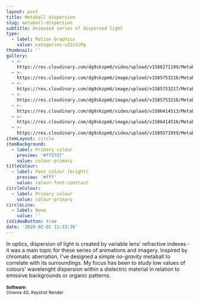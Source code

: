 ```yaml
---
layout: post
title: Metaball dispersion
slug: metaball-dispersion
subtitle: Animated series of dispersed light
type:
  - label: Motion Graphics
    value: categories-uZ2iXiPg
thumbnail: ''
gallery:
  - >-
    https://res.cloudinary.com/dg9skzpm6/video/upload/v1586271199/Metaball%20dispersion/ltngk2svexora77z0uva.mp4
  - >-
    https://res.cloudinary.com/dg9skzpm6/image/upload/v1585753216/Metaball%20dispersion/c2hpdqff63w7fqtuulnm.jpg
  - >-
    https://res.cloudinary.com/dg9skzpm6/image/upload/v1585753217/Metaball%20dispersion/pw19pocid0smbe3egzyp.jpg
  - >-
    https://res.cloudinary.com/dg9skzpm6/image/upload/v1585753216/Metaball%20dispersion/rofr0hyqgu9ehvor7gq1.jpg
  - >-
    https://res.cloudinary.com/dg9skzpm6/video/upload/v1586414513/Metaball%20dispersion/fdtdj5mtnfwy12dof7qa.mp4
  - >-
    https://res.cloudinary.com/dg9skzpm6/image/upload/v1586414516/Metaball%20dispersion/wfzoxp3lzckbdfxlupvk.jpg
  - >-
    https://res.cloudinary.com/dg9skzpm6/video/upload/v1589371959/Metaball%20dispersion/m5yvgg8fe8izy1wokw35.mp4
itemLayout: circle
itemBackground:
  - label: Primary colour
    preview: '#ff3737'
    value: colour-primary
titleColour:
  - label: Font colour (bright)
    preview: '#fff'
    value: colour-font-contrast
circleColour:
  - label: Primary colour
    value: colour-primary
circleLine:
  - label: None
    value: ''
isVideoButton: true
date: '2020-02-01 11:33:36'
---
```

In optics, dispersion of light is created by variable lens' refractive indexes - it was a main topic for these series of animations and imagery. Inspired by chromatic aberration, I've designed a simple _no-gravity_ metaball to correlate with its surroundings. My focus has been to study low values of colours' wavelenght dispersion within a dielectric material in relation to emissive backgrounds or organic patterns.<br><br><small><b>Software:</b><br>Cinema 4D, Keyshot Render</small>
